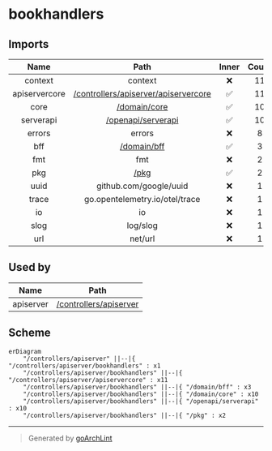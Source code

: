 # bookhandlers

## Imports

|     Name      |                           Path                           | Inner | Count |
|:-------------:|:--------------------------------------------------------:|:-----:|:-----:|
|    context    |                         context                          |  ❌   |  11   |
| apiservercore | [/controllers/apiserver/apiservercore](apiservercore.md) |  ✅   |  11   |
|     core      |           [/domain/core](../../domain/core.md)           |  ✅   |  10   |
|   serverapi   |     [/openapi/serverapi](../../openapi/serverapi.md)     |  ✅   |  10   |
|    errors     |                          errors                          |  ❌   |   8   |
|      bff      |            [/domain/bff](../../domain/bff.md)            |  ✅   |   3   |
|      fmt      |                           fmt                            |  ❌   |   2   |
|      pkg      |                   [/pkg](../../pkg.md)                   |  ✅   |   2   |
|     uuid      |                  github.com/google/uuid                  |  ❌   |   1   |
|     trace     |              go.opentelemetry.io/otel/trace              |  ❌   |   1   |
|      io       |                            io                            |  ❌   |   1   |
|     slog      |                         log/slog                         |  ❌   |   1   |
|      url      |                         net/url                          |  ❌   |   1   |

## Used by

|   Name    |                   Path                    |
|:---------:|:-----------------------------------------:|
| apiserver | [/controllers/apiserver](../apiserver.md) |

## Scheme

```mermaid
erDiagram
    "/controllers/apiserver" ||--|{ "/controllers/apiserver/bookhandlers" : x1
    "/controllers/apiserver/bookhandlers" ||--|{ "/controllers/apiserver/apiservercore" : x11
    "/controllers/apiserver/bookhandlers" ||--|{ "/domain/bff" : x3
    "/controllers/apiserver/bookhandlers" ||--|{ "/domain/core" : x10
    "/controllers/apiserver/bookhandlers" ||--|{ "/openapi/serverapi" : x10
    "/controllers/apiserver/bookhandlers" ||--|{ "/pkg" : x2
```

---

> Generated by [goArchLint](https://github.com/gbh007/goarchlint)
